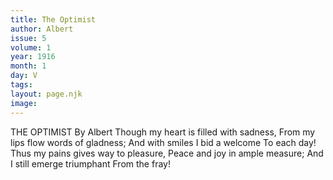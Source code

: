 ```yaml
---
title: The Optimist
author: Albert
issue: 5
volume: 1
year: 1916
month: 1
day: V
tags:
layout: page.njk
image:
---
```

THE OPTIMIST    By Albert    Though my heart is filled with sadness,    From my lips flow words of gladness;    And with smiles I bid a welcome    To each day!    Thus my pains gives way to pleasure,    Peace and joy in ample measure;    And I still emerge triumphant From the fray!


